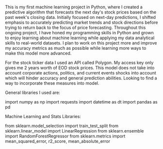 This is my first machine learning project in Python, where I created a predictive algorithm that forecasts the next day's stock prices based on the past week's closing data. Initially focused on next-day predictions, I shifted emphasis to accurately predicting market trends and stock directions before trying to return back to the focus of price forecasting. Throughout this ongoing project, I have honed my programming skills in Python and grown to enjoy learning about machine learning while applying my data analytical skills to real-world datasets. I plan to work on this project more and improve my accuracy metrics as much as possible while learning more ways to make this model more advanced.

For the stock ticker data I used an API called Polygon. My access key only gives me 2 years worth of EOD stock prices. This model does not take into account corporate actions, politics, and current events shocks into account which will hinder accuracy and general prediction abilities. Looking to find a way to incorporate these measures into model. 

General libraries I used are: 

import numpy as np
import requests
import datetime as dt
import pandas as pd

Machine Learning and Stats Libraries:

from sklearn.model_selection import train_test_split
from sklearn.linear_model import LinearRegression
from sklearn.ensemble import RandomForestRegressor
from sklearn.metrics import mean_squared_error, r2_score, mean_absolute_error

<!---
manugsrinivas/manugsrinivas is a ✨ special ✨ repository because its `README.md` (this file) appears on your GitHub profile.
You can click the Preview link to take a look at your changes.
--->
